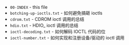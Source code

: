 - `00-INDEX` - this file
- `botching-up-ioctls.txt`  - 如何避免搞砸 ioctls
- `cdrom.txt`  -  CDROM ioctl 调用的总结
- `hdio.txt`  -  HDIO_ ioctl 调用的总结
- `ioctl-decoding.txt`  - 如何解码 IOCTL 代码的位
- `ioctl-number.txt`  - 如何实现和注册设备/驱动的 ioctl 调用